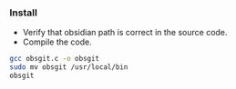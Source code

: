 ### Install
- Verify that obsidian path is correct in the source code.
- Compile the code.

```bash
gcc obsgit.c -o obsgit
sudo mv obsgit /usr/local/bin
obsgit
```
